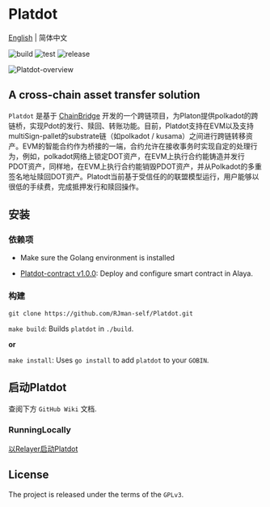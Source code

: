# Platdot

[English](./README.md) | 简体中文

​![build](https://img.shields.io/badge/build-passing-{})    ![test](https://img.shields.io/badge/test-passing-{})   ![release](https://img.shields.io/badge/release-v1.0.0-E6007A)

![Platdot-overview](https://cdn.jsdelivr.net/gh/rjman-self/resources/assets/20210401155745.png)

## A cross-chain asset transfer solution

`Platdot` 是基于 [ChainBridge](https://github.com/ChainSafe/ChainBridge) 开发的一个跨链项目，为Platon提供polkadot的跨链桥，实现Pdot的发行、赎回、转账功能。目前，Platdot支持在EVM以及支持multiSign-pallet的substrate链（如polkadot / kusama）之间进行跨链转移资产。EVM的智能合约作为桥接的一端，合约允许在接收事务时实现自定的处理行为，例如，polkadot网络上锁定DOT资产，在EVM上执行合约能铸造并发行PDOT资产，同样地，在EVM上执行合约能销毁PDOT资产，并从Polkadot的多重签名地址赎回DOT资产。Platodt当前基于受信任的的联盟模型运行，用户能够以很低的手续费，完成抵押发行和赎回操作。

## 安装

### 依赖项

+ Make sure the Golang environment is installed

+ [Platdot-contract v1.0.0](https://github.com/ChainSafe/chainbridge-solidity): Deploy and configure smart contract in Alaya.

### 构建

`git clone https://github.com/RJman-self/Platdot.git`

`make build`: Builds `platdot` in `./build`.

**or**

`make install`: Uses `go install` to add `platdot` to your `GOBIN`.

## 启动Platdot

查阅下方 `GitHub Wiki` 文档.

### RunningLocally

[以Relayer启动Platdot](https://github.com/RJman-self/Platdot/wiki/Start-A-Relayer)

## License

The project is released under the terms of the `GPLv3`.

